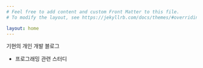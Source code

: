 ```yaml
---
# Feel free to add content and custom Front Matter to this file.
# To modify the layout, see https://jekyllrb.com/docs/themes/#overriding-theme-defaults

layout: home
---
```

기현의 개인 개발 블로그
- 프로그래밍 관련 스터디 

